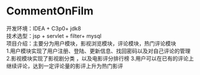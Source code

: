 CommentOnFilm
=
开发环境：IDEA + C3p0+ jdk8<br>
技术选型：jsp + servlet + filter+ mysql <br>
项目介绍：主要分为用户模块，影视浏览模块，评论模块，热门评论模块<br>
1.用户模块实现了用户注册、登陆、更新信息、找回密码以及对自己评论的管理<br>
2.影视模块实现了影视剧分类 ，以及电影评分排行榜
3.用户可以在已有的评论上继续评论，达到一定评论量的影评上升为热门影评
